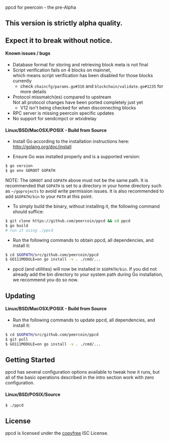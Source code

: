 ppcd for peercoin - the pre-Alpha

## This version is strictly alpha quality.
## Expect it to break without notice.

#### Known issues / bugs

- Database format for storing and retrieving block meta is not final
- Script verification fails on 4 blocks on mainnet,  
  which means script verification has been disabled for those blocks currently
  - check `chaincfg/params.go#316` and `blockchain/validate.go#1235` for more details
- Protocol missmatch(es) compared to upstream  
  Not all protocol changes have been ported completely just yet
  - V12 isn't being checked for when disconnecting blocks
- RPC server is missing peercoin specific updates
- No support for sendcmpct or wtxidrelay

#### Linux/BSD/MacOSX/POSIX - Build from Source

- Install Go according to the installation instructions here:
  http://golang.org/doc/install

- Ensure Go was installed properly and is a supported version:

```bash
$ go version
$ go env GOROOT GOPATH
```

NOTE: The `GOROOT` and `GOPATH` above must not be the same path.  It is
recommended that `GOPATH` is set to a directory in your home directory such as
`~/goprojects` to avoid write permission issues.  It is also recommended to add
`$GOPATH/bin` to your `PATH` at this point.

- To simply build the binary, without installing it, the following command should suffice:

```bash
$ git clone https://github.com/peercoin/ppcd && cd ppcd
$ go build
# run it using ./ppcd
```

- Run the following commands to obtain ppcd, all dependencies, and install it:

```bash
$ cd $GOPATH/src/github.com/peercoin/ppcd
$ GO111MODULE=on go install -v . ./cmd/...
```

- ppcd (and utilities) will now be installed in ```$GOPATH/bin```.  If you did
  not already add the bin directory to your system path during Go installation,
  we recommend you do so now.

## Updating

#### Linux/BSD/MacOSX/POSIX - Build from Source

- Run the following commands to update ppcd, all dependencies, and install it:

```bash
$ cd $GOPATH/src/github.com/peercoin/ppcd
$ git pull
$ GO111MODULE=on go install -v . ./cmd/...
```

## Getting Started

ppcd has several configuration options available to tweak how it runs, but all
of the basic operations described in the intro section work with zero
configuration.

#### Linux/BSD/POSIX/Source

```bash
$ ./ppcd
```

## License

ppcd is licensed under the [copyfree](http://copyfree.org) ISC License.
